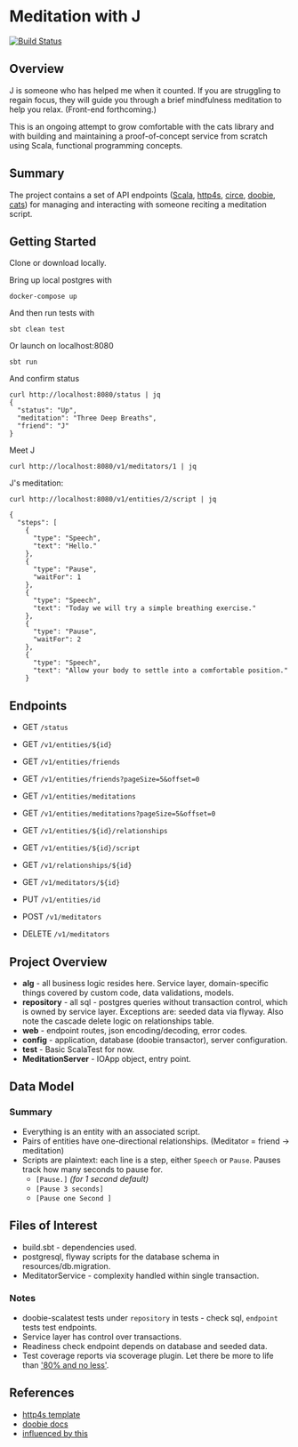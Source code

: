 # Meditation with J


[![Build Status](https://travis-ci.org/hsapodaca/meditation-j.svg?branch=master)](https://travis-ci.org/hsapodaca/meditation-j)


## Overview

J is someone who has helped me when it counted. If you are struggling to regain focus, they will guide you through a brief mindfulness meditation to help you relax. (Front-end forthcoming.)

This is an ongoing attempt to grow comfortable with the cats library and with building and maintaining a proof-of-concept service from scratch using Scala, functional programming concepts.

## Summary

The project contains a set of API endpoints ([Scala](https://scala-lang.org/), [http4s](https://http4s.org/), [circe](https://github.com/circe/circe), [doobie](https://github.com/tpolecat/doobie), [cats](https://typelevel.org/cats/)) for managing and interacting with someone reciting a meditation script.

## Getting Started

Clone or download locally.

Bring up local postgres with 

    docker-compose up 

And then run tests with

    sbt clean test 
    
Or launch on localhost:8080

    sbt run 

And confirm status

    curl http://localhost:8080/status | jq
    {
      "status": "Up",
      "meditation": "Three Deep Breaths",
      "friend": "J"
    }    
    
Meet J

    curl http://localhost:8080/v1/meditators/1 | jq

J's meditation:

    curl http://localhost:8080/v1/entities/2/script | jq
    
    {
      "steps": [
        {
          "type": "Speech",
          "text": "Hello."
        },
        {
          "type": "Pause",
          "waitFor": 1
        },
        {
          "type": "Speech",
          "text": "Today we will try a simple breathing exercise."
        },
        {
          "type": "Pause",
          "waitFor": 2
        },
        {
          "type": "Speech",
          "text": "Allow your body to settle into a comfortable position."
        }


## Endpoints

* GET `/status`
* GET `/v1/entities/${id}`
* GET `/v1/entities/friends`
* GET `/v1/entities/friends?pageSize=5&offset=0`
* GET `/v1/entities/meditations`
* GET `/v1/entities/meditations?pageSize=5&offset=0`
* GET `/v1/entities/${id}/relationships`
* GET `/v1/entities/${id}/script`
* GET `/v1/relationships/${id}`
* GET `/v1/meditators/${id}`

* PUT `/v1/entities/id`
* POST `/v1/meditators`
* DELETE `/v1/meditators`
    
## Project Overview

- **alg** - all business logic resides here. Service layer, domain-specific things covered by custom code, data validations, models.
- **repository** - all sql - postgres queries without transaction control, which is owned by service layer. Exceptions are: seeded data via flyway. Also note the cascade delete logic on relationships table.
- **web** - endpoint routes, json encoding/decoding, error codes.
- **config** - application, database (doobie transactor), server configuration.
- **test** - Basic ScalaTest for now.
- **MeditationServer** - IOApp object, entry point.

## Data Model
### Summary
- Everything is an entity with an associated script.
- Pairs of entities have one-directional relationships. (Meditator = friend -> meditation)
- Scripts are plaintext: each line is a step, either `Speech` or `Pause`. Pauses track how many seconds to pause for.
  - `[Pause.]` *(for 1 second default)*
  - `[Pause 3 seconds]`
  - `[Pause one Second ]`

## Files of Interest

- build.sbt - dependencies used.
- postgresql, flyway scripts for the database schema in resources/db.migration.
- MeditatorService - complexity handled within single transaction.

### Notes
- doobie-scalatest tests under `repository` in tests  - check sql, `endpoint` tests test endpoints.
- Service layer has control over transactions.
- Readiness check endpoint depends on database and seeded data.
- Test coverage reports via scoverage plugin. Let there be more to life than ['80% and no less'](https://testing.googleblog.com/2010/07/code-coverage-goal-80-and-no-less.html).

## References
- [http4s template](https://http4s.org/v0.21/)
- [doobie docs](https://tpolecat.github.io/doobie/index.html) 
- [influenced by this](https://github.com/pauljamescleary/scala-pet-store)
